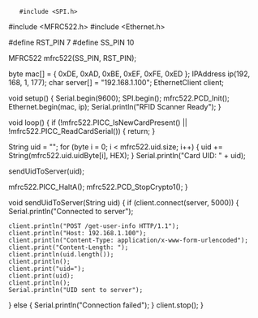        #include <SPI.h>
#include <MFRC522.h>
#include <Ethernet.h>

#define RST_PIN 7
#define SS_PIN 10

MFRC522 mfrc522(SS_PIN, RST_PIN); 

byte mac[] = { 0xDE, 0xAD, 0xBE, 0xEF, 0xFE, 0xED };
IPAddress ip(192, 168, 1, 177);
char server[] = "192.168.1.100"; 
EthernetClient client;

void setup() {
  Serial.begin(9600);
  SPI.begin();
  mfrc522.PCD_Init();
  Ethernet.begin(mac, ip);
  Serial.println("RFID Scanner Ready");
}

void loop() {
  if (!mfrc522.PICC_IsNewCardPresent() || !mfrc522.PICC_ReadCardSerial()) {
    return;
  }

  String uid = "";
  for (byte i = 0; i < mfrc522.uid.size; i++) {
    uid += String(mfrc522.uid.uidByte[i], HEX);
  }
  Serial.println("Card UID: " + uid);

  sendUidToServer(uid);

  mfrc522.PICC_HaltA();
  mfrc522.PCD_StopCrypto1();
}

void sendUidToServer(String uid) {
  if (client.connect(server, 5000)) {
    Serial.println("Connected to server");
  
    client.println("POST /get-user-info HTTP/1.1");
    client.println("Host: 192.168.1.100");
    client.println("Content-Type: application/x-www-form-urlencoded");
    client.print("Content-Length: ");
    client.println(uid.length());
    client.println();
    client.print("uid=");
    client.print(uid);
    client.println();
    Serial.println("UID sent to server");
  } else {
    Serial.println("Connection failed");
  }
  client.stop();
}


                
